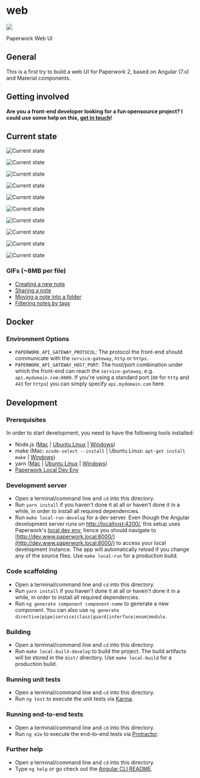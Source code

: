 web
===
[<img src="https://img.shields.io/docker/cloud/build/paperwork/web.svg?style=for-the-badge"/>](https://hub.docker.com/r/paperwork/web)

Paperwork Web UI

## General

This is a first try to build a web UI for Paperwork 2, based on Angular (7.x) and Material components.

## Getting involved

**Are you a front-end developer looking for a fun opensource project? I could use some help on this, [get in touch](mailto:marius@paperwork.cloud?subject=Paperwork%20Web%20UI)!**

## Current state

![Current state](docs/current-state-01.png)

![Current state](docs/current-state-02.png)

![Current state](docs/current-state-03.png)

![Current state](docs/current-state-04.png)

![Current state](docs/current-state-05.png)

![Current state](docs/current-state-06.png)

![Current state](docs/current-state-07.png)

![Current state](docs/current-state-08.png)

![Current state](docs/current-state-09.png)

![Current state](docs/current-state-10.png)

### GIFs (~8MB per file)

- [Creating a new note](docs/current-state-01.gif)
- [Sharing a note](docs/current-state-02.gif)
- [Moving a note into a folder](docs/current-state-03.gif)
- [Filtering notes by tags](docs/current-state-04.gif)

## Docker

### Environment Options

- `PAPERWORK_API_GATEWAY_PROTOCOL`: The protocol the front-end should communicate with the `service-gateway`, `http` or `https`.
- `PAPERWORK_API_GATEWAY_HOST_PORT`: The host/port combination under which the front-end can reach the `service-gateway`, e.g. `api.mydomain.com:8080`. If you're using a standard port (`80` for `http` and `443` for `https`) you can simply specify `api.mydomain.com` here.

## Development

### Prerequisites

In order to start development, you need to have the following tools installed:

- Node.js ([Mac](https://www.digitalocean.com/community/tutorials/how-to-install-node-js-and-create-a-local-development-environment-on-macos) | [Ubuntu Linux](https://www.digitalocean.com/community/tutorials/how-to-install-node-js-on-ubuntu-18-04) | [Windows](https://www.wikihow.com/Install-Node.Js-on-Windows))
- make (Mac: `xcode-select --install` | Ubuntu Linux: `apt-get install make` | [Windows](http://gnuwin32.sourceforge.net/install.html))
- yarn ([Mac](https://yarnpkg.com/en/docs/install#mac-stable) | [Ubuntu Linux](https://yarnpkg.com/en/docs/install#debian-stable) | [Windows](https://yarnpkg.com/en/docs/install#windows-stable))
- [Paperwork Local Dev Env](https://github.com/paperwork/paperwork#local-development-environment)

### Development server

- Open a terminal/command line and `cd` into this directory.
- Run `yarn install` if you haven't done it at all or haven't done it in a while, in order to install all required dependencies.
- Run `make local-run-develop` for a dev server. Even though the Angular development server runs on [http://localhost:4200/](http://localhost:4200/), this setup uses Paperwork's [local dev env](https://github.com/paperwork/paperwork#local-development-environment), hence you should navigate to [http://dev.www.paperwork.local:8000/](http://dev.www.paperwork.local:8000/) to access your local development instance. The app will automatically reload if you change any of the source files. Use `make local-run` for a production build.

### Code scaffolding

- Open a terminal/command line and `cd` into this directory. 
- Run `yarn install` if you haven't done it at all or haven't done it in a while, in order to install all required dependencies.
- Run `ng generate component component-name` to generate a new component. You can also use `ng generate directive|pipe|service|class|guard|interface|enum|module`.

### Building

- Open a terminal/command line and `cd` into this directory. 
- Run `make local-build-develop` to build the project. The build artifacts will be stored in the `dist/` directory. Use `make local-build` for a production build.

### Running unit tests

- Open a terminal/command line and `cd` into this directory. 
- Run `ng test` to execute the unit tests via [Karma](https://karma-runner.github.io).

### Running end-to-end tests

- Open a terminal/command line and `cd` into this directory. 
- Run `ng e2e` to execute the end-to-end tests via [Protractor](http://www.protractortest.org/).

### Further help

- Open a terminal/command line and `cd` into this directory. 
- Type `ng help` or go check out the [Angular CLI README](https://github.com/angular/angular-cli/blob/master/README.md).
